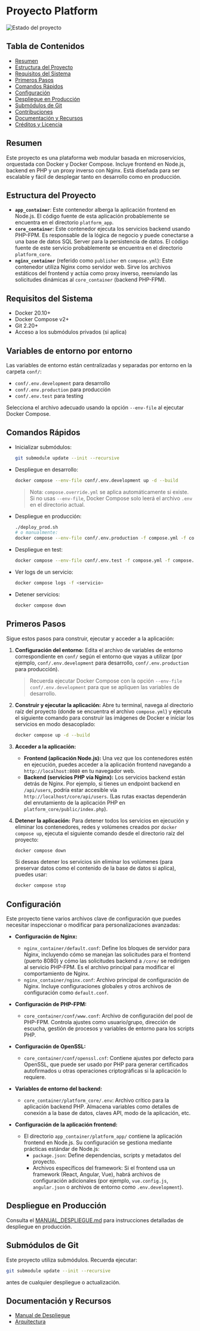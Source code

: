 # Proyecto Platform

![Estado del proyecto](https://img.shields.io/badge/estado-en%20desarrollo-yellow)

## Tabla de Contenidos
- [Resumen](#resumen)
- [Estructura del Proyecto](#estructura-del-proyecto)
- [Requisitos del Sistema](#requisitos-del-sistema)
- [Primeros Pasos](#primeros-pasos)
- [Comandos Rápidos](#comandos-rápidos)
- [Configuración](#configuración)
- [Despliegue en Producción](#despliegue-en-producción)
- [Submódulos de Git](#submódulos-de-git)
- [Contribuciones](#contribuciones)
- [Documentación y Recursos](#documentación-y-recursos)
- [Créditos y Licencia](#créditos-y-licencia)

## Resumen
Este proyecto es una plataforma web modular basada en microservicios, orquestada con Docker y Docker Compose. Incluye frontend en Node.js, backend en PHP y un proxy inverso con Nginx. Está diseñada para ser escalable y fácil de desplegar tanto en desarrollo como en producción.

## Estructura del Proyecto

- **`app_container`**: Este contenedor alberga la aplicación frontend en Node.js. El código fuente de esta aplicación probablemente se encuentra en el directorio `platform_app`.
- **`core_container`**: Este contenedor ejecuta los servicios backend usando PHP-FPM. Es responsable de la lógica de negocio y puede conectarse a una base de datos SQL Server para la persistencia de datos. El código fuente de este servicio probablemente se encuentra en el directorio `platform_core`.
- **`nginx_container`** (referido como `publisher` en `compose.yml`): Este contenedor utiliza Nginx como servidor web. Sirve los archivos estáticos del frontend y actúa como proxy inverso, reenviando las solicitudes dinámicas al `core_container` (backend PHP-FPM).

## Requisitos del Sistema
- Docker 20.10+
- Docker Compose v2+
- Git 2.20+
- Acceso a los submódulos privados (si aplica)

## Variables de entorno por entorno

Las variables de entorno están centralizadas y separadas por entorno en la carpeta `conf/`:
- `conf/.env.development` para desarrollo
- `conf/.env.production` para producción
- `conf/.env.test` para testing

Selecciona el archivo adecuado usando la opción `--env-file` al ejecutar Docker Compose.

## Comandos Rápidos
- Inicializar submódulos:
  ```bash
  git submodule update --init --recursive
  ```
- Despliegue en desarrollo:
  ```bash
  docker compose --env-file conf/.env.development up -d --build
  ```
  > Nota: `compose.override.yml` se aplica automáticamente si existe. Si no usas `--env-file`, Docker Compose solo leerá el archivo `.env` en el directorio actual.
- Despliegue en producción:
  ```bash
  ./deploy_prod.sh
  # o manualmente:
  docker compose --env-file conf/.env.production -f compose.yml -f compose.prod.yml up -d --build
  ```
- Despliegue en test:
  ```bash
  docker compose --env-file conf/.env.test -f compose.yml -f compose.test.yml up -d --build
  ```
- Ver logs de un servicio:
  ```bash
  docker compose logs -f <servicio>
  ```
- Detener servicios:
  ```bash
  docker compose down
  ```

## Primeros Pasos

Sigue estos pasos para construir, ejecutar y acceder a la aplicación:

1. **Configuración del entorno:**
   Edita el archivo de variables de entorno correspondiente en `conf/` según el entorno que vayas a utilizar (por ejemplo, `conf/.env.development` para desarrollo, `conf/.env.production` para producción).
   > Recuerda ejecutar Docker Compose con la opción `--env-file conf/.env.development` para que se apliquen las variables de desarrollo.

2. **Construir y ejecutar la aplicación:**
   Abre tu terminal, navega al directorio raíz del proyecto (donde se encuentra el archivo `compose.yml`) y ejecuta el siguiente comando para construir las imágenes de Docker e iniciar los servicios en modo desacoplado:
   ```bash
   docker compose up -d --build
   ```

3. **Acceder a la aplicación:**
   - **Frontend (aplicación Node.js):** Una vez que los contenedores estén en ejecución, puedes acceder a la aplicación frontend navegando a `http://localhost:8080` en tu navegador web.
   - **Backend (servicios PHP vía Nginx):** Los servicios backend están detrás de Nginx. Por ejemplo, si tienes un endpoint backend en `/api/users`, podría estar accesible vía `http://localhost/core/api/users`. (Las rutas exactas dependerán del enrutamiento de la aplicación PHP en `platform_core/public/index.php`).

4. **Detener la aplicación:**
   Para detener todos los servicios en ejecución y eliminar los contenedores, redes y volúmenes creados por `docker compose up`, ejecuta el siguiente comando desde el directorio raíz del proyecto:
   ```bash
   docker compose down
   ```
   Si deseas detener los servicios sin eliminar los volúmenes (para preservar datos como el contenido de la base de datos si aplica), puedes usar:
   ```bash
   docker compose stop
   ```

## Configuración

Este proyecto tiene varios archivos clave de configuración que puedes necesitar inspeccionar o modificar para personalizaciones avanzadas:

- **Configuración de Nginx:**
    - `nginx_container/default.conf`: Define los bloques de servidor para Nginx, incluyendo cómo se manejan las solicitudes para el frontend (puerto 8080) y cómo las solicitudes backend a `/core/` se redirigen al servicio PHP-FPM. Es el archivo principal para modificar el comportamiento de Nginx.
    - `nginx_container/nginx.conf`: Archivo principal de configuración de Nginx. Incluye configuraciones globales y otros archivos de configuración como `default.conf`.

- **Configuración de PHP-FPM:**
    - `core_container/conf/www.conf`: Archivo de configuración del pool de PHP-FPM. Controla ajustes como usuario/grupo, dirección de escucha, gestión de procesos y variables de entorno para los scripts PHP.

- **Configuración de OpenSSL:**
    - `core_container/conf/openssl.cnf`: Contiene ajustes por defecto para OpenSSL, que puede ser usado por PHP para generar certificados autofirmados u otras operaciones criptográficas si la aplicación lo requiere.

- **Variables de entorno del backend:**
    - `core_container/platform_core/.env`: Archivo crítico para la aplicación backend PHP. Almacena variables como detalles de conexión a la base de datos, claves API, modo de la aplicación, etc.

- **Configuración de la aplicación frontend:**
    - El directorio `app_container/platform_app/` contiene la aplicación frontend en Node.js. Su configuración se gestiona mediante prácticas estándar de Node.js:
        - `package.json`: Define dependencias, scripts y metadatos del proyecto.
        - Archivos específicos del framework: Si el frontend usa un framework (React, Angular, Vue), habrá archivos de configuración adicionales (por ejemplo, `vue.config.js`, `angular.json` o archivos de entorno como `.env.development`).

## Despliegue en Producción
Consulta el [MANUAL_DESPLIEGUE.md](./docs/MANUAL_DESPLIEGUE.md) para instrucciones detalladas de despliegue en producción.

## Submódulos de Git
Este proyecto utiliza submódulos. Recuerda ejecutar:
```bash
git submodule update --init --recursive
```
antes de cualquier despliegue o actualización.

## Documentación y Recursos
- [Manual de Despliegue](./docs/MANUAL_DESPLIEGUE.md)
- [Arquitectura](./docs/ARCHITECTURE.md)
